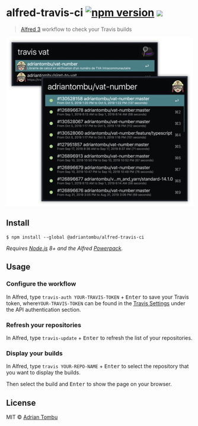 # alfred-travis-ci [![npm version](https://badge.fury.io/js/%40adriantombu%2Falfred-travis-ci.svg)](https://badge.fury.io/js/%40adriantombu%2Falfred-travis-ci) [![](https://img.shields.io/badge/Buy%20me%20a%20tree-%F0%9F%8C%B3-lightgreen)](https://offset.earth/adrian)

> [Alfred 3](https://www.alfredapp.com) workflow to check your Travis builds

![](screenshot.png)

## Install

```
$ npm install --global @adriantombu/alfred-travis-ci
```

*Requires [Node.js](https://nodejs.org) 8+ and the Alfred [Powerpack](https://www.alfredapp.com/powerpack/).*

## Usage

### Configure the workflow

In Alfred, type `travis-auth YOUR-TRAVIS-TOKEN` + <kbd>Enter</kbd> to save your Travis token, where`YOUR-TRAVIS-TOKEN` can be found in the [Travis Settings](https://travis-ci.com/account/preferences) under the API authentication section.

### Refresh your repositories
In Alfred, type `travis-update` + <kbd>Enter</kbd> to refresh the list of your repositories.

### Display your builds
In Alfred, type `travis YOUR-REPO-NAME` + <kbd>Enter</kbd> to select the repository that you want to display the builds.

Then select the build and <kbd>Enter</kbd> to show the page on your browser.

## License

MIT © [Adrian Tombu](https://otso.fr)
